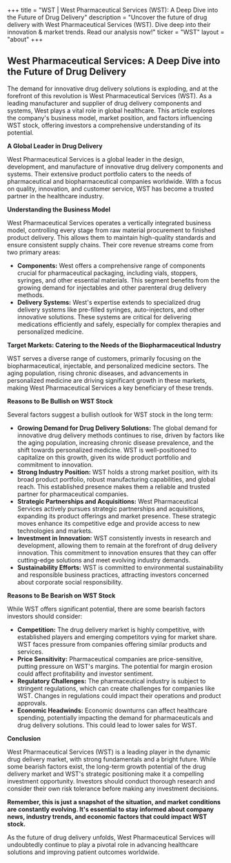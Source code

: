 +++
title = "WST |  West Pharmaceutical Services (WST): A Deep Dive into the Future of Drug Delivery"
description = "Uncover the future of drug delivery with West Pharmaceutical Services (WST). Dive deep into their innovation & market trends. Read our analysis now!"
ticker = "WST"
layout = "about"
+++

        


## West Pharmaceutical Services: A Deep Dive into the Future of Drug Delivery

The demand for innovative drug delivery solutions is exploding, and at the forefront of this revolution is West Pharmaceutical Services (WST).  As a leading manufacturer and supplier of drug delivery components and systems, West plays a vital role in global healthcare. This article explores the company's business model, market position, and factors influencing WST stock, offering investors a comprehensive understanding of its potential.

**A Global Leader in Drug Delivery**

West Pharmaceutical Services is a global leader in the design, development, and manufacture of innovative drug delivery components and systems. Their extensive product portfolio caters to the needs of pharmaceutical and biopharmaceutical companies worldwide. With a focus on quality, innovation, and customer service, WST has become a trusted partner in the healthcare industry. 

**Understanding the Business Model**

West Pharmaceutical Services operates a vertically integrated business model, controlling every stage from raw material procurement to finished product delivery. This allows them to maintain high-quality standards and ensure consistent supply chains. Their core revenue streams come from two primary areas:

* **Components:** West offers a comprehensive range of components crucial for pharmaceutical packaging, including vials, stoppers, syringes, and other essential materials. This segment benefits from the growing demand for injectables and other parenteral drug delivery methods.
* **Delivery Systems:**  West's expertise extends to specialized drug delivery systems like pre-filled syringes, auto-injectors, and other innovative solutions. These systems are critical for delivering medications efficiently and safely, especially for complex therapies and personalized medicine.

**Target Markets: Catering to the Needs of the Biopharmaceutical Industry**

WST serves a diverse range of customers, primarily focusing on the biopharmaceutical, injectable, and personalized medicine sectors. The aging population, rising chronic diseases, and advancements in personalized medicine are driving significant growth in these markets, making West Pharmaceutical Services a key beneficiary of these trends. 

**Reasons to Be Bullish on WST Stock**

Several factors suggest a bullish outlook for WST stock in the long term:

* **Growing Demand for Drug Delivery Solutions:**  The global demand for innovative drug delivery methods continues to rise, driven by factors like the aging population, increasing chronic disease prevalence, and the shift towards personalized medicine. WST is well-positioned to capitalize on this growth, given its wide product portfolio and commitment to innovation.
* **Strong Industry Position:**  WST holds a strong market position, with its broad product portfolio, robust manufacturing capabilities, and global reach.  This established presence makes them a reliable and trusted partner for pharmaceutical companies.
* **Strategic Partnerships and Acquisitions:**  West Pharmaceutical Services actively pursues strategic partnerships and acquisitions, expanding its product offerings and market presence. These strategic moves enhance its competitive edge and provide access to new technologies and markets.
* **Investment in Innovation:**  WST consistently invests in research and development, allowing them to remain at the forefront of drug delivery innovation. This commitment to innovation ensures that they can offer cutting-edge solutions and meet evolving industry demands.
* **Sustainability Efforts:**  WST is committed to environmental sustainability and responsible business practices, attracting investors concerned about corporate social responsibility. 

**Reasons to Be Bearish on WST Stock**

While WST offers significant potential, there are some bearish factors investors should consider:

* **Competition:**  The drug delivery market is highly competitive, with established players and emerging competitors vying for market share. WST faces pressure from companies offering similar products and services.
* **Price Sensitivity:**  Pharmaceutical companies are price-sensitive, putting pressure on WST's margins. The potential for margin erosion could affect profitability and investor sentiment.
* **Regulatory Challenges:**  The pharmaceutical industry is subject to stringent regulations, which can create challenges for companies like WST. Changes in regulations could impact their operations and product approvals.
* **Economic Headwinds:**  Economic downturns can affect healthcare spending, potentially impacting the demand for pharmaceuticals and drug delivery solutions. This could lead to lower sales for WST.

**Conclusion**

West Pharmaceutical Services (WST) is a leading player in the dynamic drug delivery market, with strong fundamentals and a bright future.  While some bearish factors exist, the long-term growth potential of the drug delivery market and WST's strategic positioning make it a compelling investment opportunity. Investors should conduct thorough research and consider their own risk tolerance before making any investment decisions.

**Remember, this is just a snapshot of the situation, and market conditions are constantly evolving. It's essential to stay informed about company news, industry trends, and economic factors that could impact WST stock.** 

As the future of drug delivery unfolds, West Pharmaceutical Services will undoubtedly continue to play a pivotal role in advancing healthcare solutions and improving patient outcomes worldwide. 

        